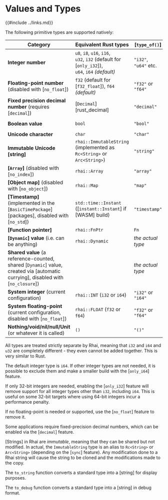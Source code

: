 Values and Types
===============

{{#include ../links.md}}

The following primitive types are supported natively:

| Category                                                                                                                         | Equivalent Rust types                                                                                | [`type_of()`]         | `to_string()`             |
| -------------------------------------------------------------------------------------------------------------------------------- | ---------------------------------------------------------------------------------------------------- | --------------------- | ------------------------- |
| **Integer number**                                                                                                               | `u8`, `i8`, `u16`, `i16`, <br/>`u32`, `i32` (default for [`only_i32`]),<br/>`u64`, `i64` _(default)_ | `"i32"`, `"u64"` etc. | `"42"`, `"123"` etc.      |
| **Floating-point number** (disabled with [`no_float`])                                                                           | `f32` (default for [`f32_float`]), `f64` _(default)_                                                 | `"f32"` or `"f64"`    | `"123.4567"` etc.         |
| **Fixed precision decimal number** (requires [`decimal`])                                                                        | [`Decimal`][rust_decimal]                                                                            | `"decimal"`           | `"42"`, `"123.4567"` etc. |
| **Boolean value**                                                                                                                | `bool`                                                                                               | `"bool"`              | `"true"` or `"false"`     |
| **Unicode character**                                                                                                            | `char`                                                                                               | `"char"`              | `"A"`, `"x"` etc.         |
| **Immutable Unicode [string]**                                                                                                   | `rhai::ImmutableString` (implemented as `Rc<String>` or `Arc<String>`)                               | `"string"`            | `"hello"` etc.            |
| **[`Array`]** (disabled with [`no_index`])                                                                                       | `rhai::Array`                                                                                        | `"array"`             | `"[ ?, ?, ? ]"`           |
| **[Object map]** (disabled with [`no_object`])                                                                                   | `rhai::Map`                                                                                          | `"map"`               | `"#{ "a": 1, "b": 2 }"`   |
| **[Timestamp]** (implemented in the [`BasicTimePackage`][packages], disabled with [`no_std`])                                    | `std::time::Instant` ([`instant::Instant`] if [WASM] build)                                          | `"timestamp"`         | `"<timestamp>"`           |
| **[Function pointer]**                                                                                                           | `rhai::FnPtr`                                                                                        | `Fn`                  | `"Fn(foo)"`               |
| **[`Dynamic`] value** (i.e. can be anything)                                                                                     | `rhai::Dynamic`                                                                                      | _the actual type_     | _actual value_            |
| **Shared value** (a reference-counted, shared [`Dynamic`] value, created via [automatic currying], disabled with [`no_closure`]) |                                                                                                      | _the actual type_     | _actual value_            |
| **System integer** (current configuration)                                                                                       | `rhai::INT` (`i32` or `i64`)                                                                         | `"i32"` or `"i64"`    | `"42"`, `"123"` etc.      |
| **System floating-point** (current configuration, disabled with [`no_float`])                                                    | `rhai::FLOAT` (`f32` or `f64`)                                                                       | `"f32"` or `"f64"`    | `"123.456"` etc.          |
| **Nothing/void/nil/null/Unit** (or whatever it is called)                                                                        | `()`                                                                                                 | `"()"`                | `""` _(empty string)_     |

All types are treated strictly separate by Rhai, meaning that `i32` and `i64` and `u32` are completely different -
they even cannot be added together. This is very similar to Rust.

The default integer type is `i64`. If other integer types are not needed, it is possible to exclude them and make a
smaller build with the [`only_i64`] feature.

If only 32-bit integers are needed, enabling the [`only_i32`] feature will remove support for all integer types other than `i32`, including `i64`.
This is useful on some 32-bit targets where using 64-bit integers incur a performance penalty.

If no floating-point is needed or supported, use the [`no_float`] feature to remove it.

Some applications require fixed-precision decimal numbers, which can be enabled via the [`decimal`] feature.

[Strings] in Rhai are _immutable_, meaning that they can be shared but not modified.  In actual, the `ImmutableString` type
is an alias to `Rc<String>` or `Arc<String>` (depending on the [`sync`] feature).
Any modification done to a Rhai string will cause the string to be cloned and the modifications made to the copy.

The `to_string` function converts a standard type into a [string] for display purposes.

The `to_debug` function converts a standard type into a [string] in debug format.
